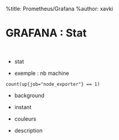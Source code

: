 %title: Prometheus/Grafana
%author: xavki


# GRAFANA : Stat



<br>


* stat

* exemple : nb machine 

```
count(up{job="node_exporter"} == 1)
```

* background

* instant

* couleurs

* description
